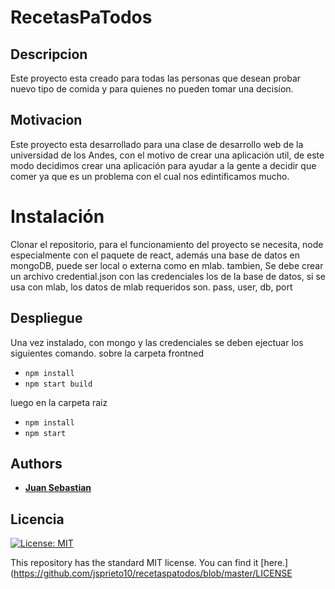 # RecetasPaTodos
## Descripcion
Este proyecto esta creado para todas las personas que desean probar nuevo tipo de comida y para quienes no pueden tomar una decision.

## Motivacion
Este proyecto esta desarrollado para una clase de desarrollo web de la universidad de los Andes, con el motivo de crear una aplicación util, de este modo decidimos crear una aplicación para ayudar a la gente a decidir que comer ya que es un problema con el cual nos edintificamos mucho.

# Instalación
Clonar el repositorio, para el funcionamiento del proyecto se necesita, node especialmente con el paquete de react, además una base de datos en mongoDB, puede ser local o externa como en mlab. tambien, Se debe crear un archivo credential.json con las credenciales los de la base de datos, si se usa con mlab, los datos de mlab requeridos son.
pass, user, db, port

## Despliegue
Una vez instalado, con mongo y las credenciales se deben ejectuar los siguientes comando.
sobre la carpeta frontned
* ```npm install```
* ```npm start build```

luego en la carpeta raiz
* ```npm install```
* ```npm start```



## Authors
* [__Juan Sebastian__](https://github.com/jsprieto10)


## Licencia
[![License: MIT](https://img.shields.io/badge/License-MIT-yellow.svg)](https://opensource.org/licenses/MIT)

This repository has the standard MIT license. You can find it [here.](https://github.com/jsprieto10/recetaspatodos/blob/master/LICENSE
